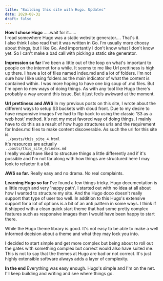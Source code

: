 ```yaml
---
title: "Building this site with Hugo. Updates"
date: 2020-08-31
draft: false
---
```


**How I chose Hugo**
.....wait for it......  
I read somewhere Hugo was a static website generator.... That's it.  
I also think I also read that it was written in Go.
I'm usually more choosy about things, but I like Go. And importantly I don't know what I don't know yet. So I can't make a bad call with picking a static site generator.

**Impression so far**
I've been a little out of the loop on what's important to people on the internet for a while. It seems to me like Url prettiness is high up there. I have a lot of files named index.md and a lot of folders. I'm not sure how I like using folders as the main indicator of what the content is contained within. I was more hoping to have one big soup of .md files. But I'm open to new ways of doing things. As with any tool like Hugo there's probably a way around this issue. But it just feels awkward at the moment. 

**Url prettiness and AWS**
In my previous posts on this site, I wrote about the different ways to setup S3 buckets with cloud front. Due to my desire to have responsive images I've had to flip back to using the classic 'S3 as a web host' method. It's not my most favored way of doing things. I mainly have to do this as a result of how hugo structures urls and the requirement for Index.md files to make content discoverable. As such the url for this site is  
```../posts/this_site_4.html```  
it's resources are actually  
```..posts/this_site_4/index.md```  
I really would have liked to structure things a little differently and if it's possible and I'm not far along with how things are structured here I may look to refactor it a bit. 

**AWS so far.**
Really easy and no drama. No real complaints.

**Learning Hugo so far**
I've found a few things tricky. Hugo documentation is a little rough and very 'happy path'.
I started out with no idea at all about how I wanted to structure my site. And the Hugo doco doesn't really support that type of user too well. In addition to this Hugo's extensive support for a lot of options is a bit of an anti pattern in some ways. 
I think if it shipped with a clean quick start theme that had some pretty complex features such as responsive images then I would have been happy to start there.  

While the Hugo theme library is good. It's not easy to be able to make a well informed decision about a theme and what they may lock you into. 

I decided to start simple and get more complex but being about to roll out the gates with something complex but correct would also have suited me. This is not to say that the themes at Hugo are bad or not correct. It's just highly extensible software always adds a layer of complexity.

**In the end**
Everything was easy enough. Hugo's simple and I'm on the net. I'll keep building and writing and see where things go.
